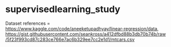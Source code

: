 # supervisedlearning_study
Dataset references = https://www.kaggle.com/code/aneeketupadhyay/linear-regression/data,
                     https://gist.githubusercontent.com/seankross/a412dfbd88b3db70b74b/raw/5f23f993cd87c283ce766e7ac6b329ee7cc2e1d1/mtcars.csv
